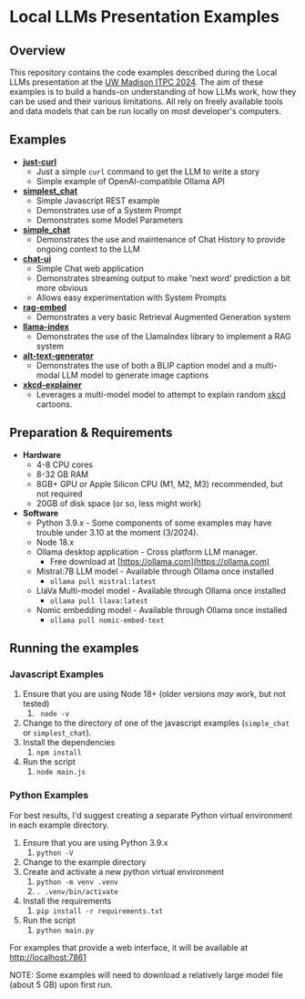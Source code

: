 # Local LLMs Presentation Examples

## Overview

This repository contains the code examples described during the Local LLMs presentation at the [UW Madison ITPC 2024](https://itproconf.wisc.edu/conference-2024/).
The aim of these examples is to build a hands-on understanding of how LLMs work, how they can be used and their
various limitations. All rely on freely available tools and data models that can be run locally on most developer's 
computers.

## Examples
* **[just-curl](just-curl/Readme.md)**
  * Just a simple `curl` command to get the LLM to write a story
  * Simple example of OpenAI-compatible Ollama API
* **[simplest_chat](simplest_chat/Readme.md)**
  * Simple Javascript REST example
  * Demonstrates use of a System Prompt
  * Demonstrates some Model Parameters
* **[simple_chat](simple_chat/Readme.md)**
  * Demonstrates the use and maintenance of Chat History to provide ongoing context to the LLM
* **[chat-ui](chat-ui/Readme.md)**
  * Simple Chat web application
  * Demonstrates streaming output to make 'next word' prediction a bit more obvious
  * Allows easy experimentation with System Prompts
* **[rag-embed](rag-embed/Readme.md)**
  * Demonstrates a very basic Retrieval Augmented Generation system
* **[llama-index](llama-index/Readme.md)**
  * Demonstrates the use of the LlamaIndex library to implement a RAG system
* **[alt-text-generator](alt-text-generator/Readme.md)**
  * Demonstrates the use of both a BLIP caption model and a multi-modal LLM model to generate image captions
* **[xkcd-explainer](xkcd-explainer/Readme.md)**
  * Leverages a multi-model model to attempt to explain random [xkcd](https://xkcd.com) cartoons.

## Preparation & Requirements
* **Hardware**
  * 4-8 CPU cores
  * 8-32 GB RAM
  * 8GB+ GPU or Apple Silicon CPU (M1, M2, M3) recommended, but not required
  * 20GB of disk space (or so, less might work)
* **Software**
  * Python 3.9.x - Some components of some examples may have trouble under 3.10 at the moment (3/2024).
  * Node 18.x
  * Ollama desktop application - Cross platform LLM manager. 
    * Free download at [https://ollama.com](https://ollama.com)
  * Mistral:7B LLM model - Available through Ollama once installed
    * `ollama pull mistral:latest` 
  * LlaVa Multi-model model - Available through Ollama once installed
    * `ollama pull llava:latest`
  * Nomic embedding model - Available through Ollama once installed
    * `ollama pull nomic-embed-text`

## Running the examples

### Javascript Examples
1. Ensure that you are using Node 18+ (older versions *may* work, but not tested)
   1. ` node -v`
2. Change to the directory of one of the javascript examples (`simple_chat` or `simplest_chat`).
3. Install the dependencies
   1. `npm install`
4. Run the script
   1. `node main.js`

### Python Examples
For best results, I'd suggest creating a separate Python virtual environment in each example directory.
1. Ensure that you are using Python 3.9.x
   1. `python -V`
2. Change to the example directory
3. Create and activate a new python virtual environment
   1. `python -m venv .venv`
   2. `. .venv/bin/activate`
4. Install the requirements
   1. `pip install -r requirements.txt`
5. Run the script
   1. `python main.py`

For examples that provide a web interface, it will be available at [http://localhost:7861](http://localhost:7861)

NOTE: Some examples will need to download a relatively large model file (about 5 GB) upon first run. 